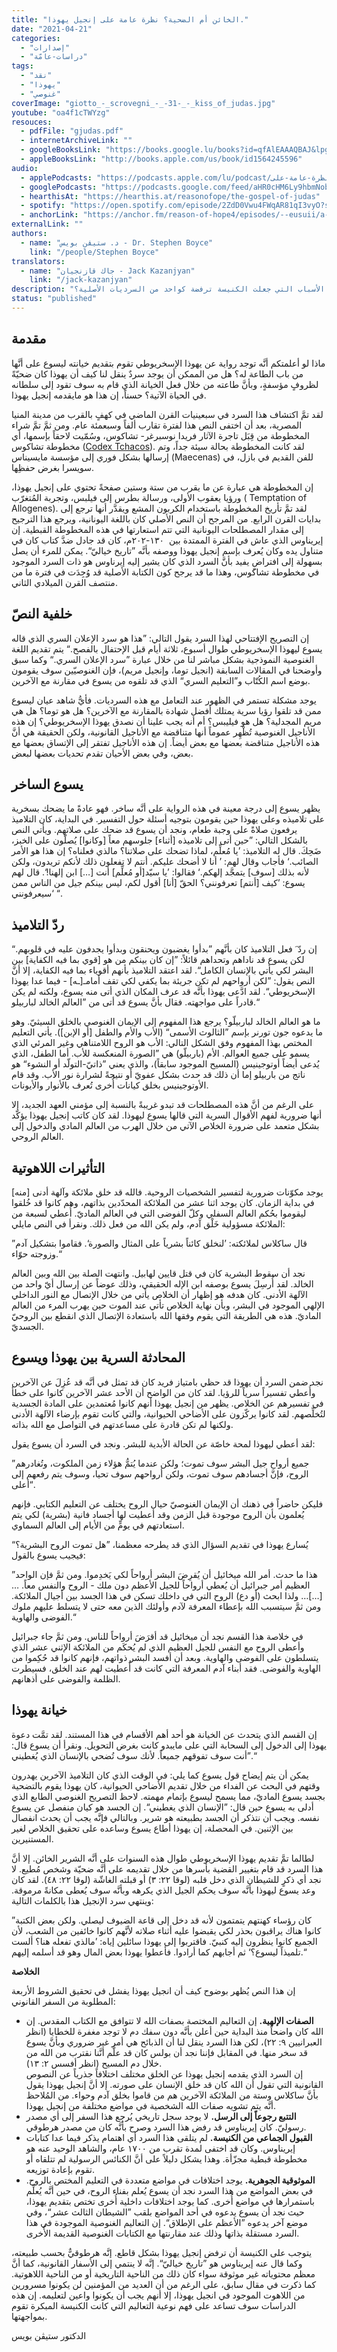 ```yaml
---
title: "الخائن أم الضحية؟ نظرة عامة على إنجيل يهوذا."
date: "2021-04-21"
categories:
  - "إصدارات"
  - "دراسات-عامّة"
tags:
  - "نقد"
  - "يهوذا"
  - "غنوصي"
coverImage: "giotto_-_scrovegni_-_-31-_-_kiss_of_judas.jpg"
youtube: "oa4f1cTWYzg"
resouces:
  - pdfFile: "gjudas.pdf"
  - internetArchiveLink: ""
  - googleBooksLink: "https://books.google.lu/books?id=qfAlEAAAQBAJ&lpg=PP1&pg=PP1#v=onepage&q&f=false"
  - appleBooksLink: "http://books.apple.com/us/book/id1564245596"
audio:
  - applePodcasts: "https://podcasts.apple.com/lu/podcast/الكتابات-الغنوصية-٤-الخائن-أم-الضحية-نظرة-عامة-على/id1562187072?i=1000518055686"
  - googlePodcasts: "https://podcasts.google.com/feed/aHR0cHM6Ly9hbmNob3IuZm0vcy81MTVjMjljNC9wb2RjYXN0L3Jzcw/episode/NzdjYWExODctMDMzNi00OWQzLThkMTUtY2Y5OTBiMjFkNGJl?sa=X&ved=0CAUQkfYCahcKEwiQ-OPF-vDwAhUAAAAAHQAAAAAQCA"
  - hearthisAt: "https://hearthis.at/reasonofope/the-gospel-of-judas"
  - spotify: "https://open.spotify.com/episode/2ZdD0Vwu4FWqAR81qI3vyO?si=EiwiNODQTpSRQdQlyzPcUg"
  - anchorLink: "https://anchor.fm/reason-of-hope4/episodes/--eusuii/a-a58a7jp"
externalLink: ""
authors:
  - name: "د. ستيڤن بويس - Dr. Stephen Boyce"
    link: "/people/Stephen Boyce"
translators:
  - name: "جاك قازنجيان - Jack Kazanjyan"
    link: "/jack-kazanjyan"
description: "ما هي القصة التي تقف وراء إنجيل يهوذا، وما هي الأسباب التي جعلت الكنيسة ترفضة كواحد من السرديات الأصلية؟"
status: "published"
---
```


## **مقدمة**

ماذا لو أعلمتكم أنَّه توجد رواية عن يهوذا الإسخريوطي تقوم بتقديم خيانته ليسوع على أنَّها من باب الطاعة له؟ هل من الممكن أن يوجد سردٌ ينقل لنا كيف أن يهوذا كان ضحيّةً لظروفٍ مؤسفةٍ، وبأنَّ طاعته من خلال فعل الخيانة الذي قام به سوف تقود إلى سلطانه في الحياة الآتية؟ حسناً، إن هذا هو مايقدمه إنجيل يهوذا.

لقد تمَّ اكتشاف هذا السرد في سبعينيات القرن الماضي في كهفٍ بالقرب من مدينة المنيا المصرية، بعد أن اختفى النص هذا لفترة تقارب ألفاً وسبعمئة عام. ومن ثمَّ تمَّ شراء المخطوطة من قِبَل تاجرة الآثار فريدا نوسبرغر- تشاكوس، وسُمّيت لاحقاً بإسمها، أي مخطوطة تشاكوس ([Codex Tchacos](https://web.archive.org/web/20160326191458/http://www.nationalgeographic.com/lostgospel/zips/The-Gospel-of-Judas.zip)). لقد كانت المخطوطة بحالة سيئة جداً، وتم إرسالها بشكل فوري إلى مؤسسة مايسيناس (Maecenas) للفن القديم في بازل، في سويسرا بغرض حفظِها.

إن المخطوطة هي عبارة عن ما يقرب من ستة وستين صفحةً تحتوي على إنجيل يهوذا، ورؤيا يعقوب الأولى، ورسالة بطرس إلى فيلبس، وتجربة المُتغرّب ( Temptation of Allogenes). لقد تمَّ تأريخ المخطوطة باستخدام الكربون المشع ويقدَّر أنها ترجع إلى بدايات القرن الرابع. من المرجح أن النص الأصلي كان باللغة اليونانية، ويرجع هذا الترجيح إلى مقدار المصطلحات اليونانية التي تتم استعارتها في هذه المخطوطة القبطية. إن إيريناوس الذي عاش في الفترة الممتدة بين  ١٣٠-٢٠٢م، كان قد جادل ضدَّ كتاب كان في متناول يده وكان يُعرف بإسم إنجيل يهوذا ووصفه بأنَّه ”تاريخ خياليّ“. يمكن للمرء أن يصل بسهولة إلى افتراضٍ يفيد بأنَّ السرد الذي كان يشير إليه إيرناوس هو ذات السرد الموجود في مخطوطة تشاكوس، وهذا ما قد يرجح كون الكتابة الأصلية قد وُجِدَت في فترة ما من منتصف القرن الميلادي الثاني.

## **خلفية النصّ**

إن التصريح الإفتتاحي لهذا السرد يقول التالي: ”هذا هو سرد الإعلان السري الذي قاله يسوع ليهوذا الإسخريوطي طوال أسبوع، ثلاثة أيام قبل الإحتفال بالفصح.“ يتم تقديم اللغة الغنوصية النموذجية بشكل مباشر لنا من خلال عبارة ”سرد الإعلان السري.“ وكما سبق وأوضحنا في المقالات السابقة (انجيل توما، وإنجيل مريم)، فإن الغنوصيّين سوف يقومون بوضع اسم الكُتّاب و”التعليم السري“ الذي قد تلقوه من يسوع في مقارنة مع الآخرين.

يوجد مشكلة تستمر في الظهور عند التعامل مع هذه السرديات. فأيُّ شاهد عيان ليسوع ممن قد تلقوا رؤيا سرية يمتلك أفضل شهادة بالمقارنة مع الآخرين؟ هل هو توما؟ هل هي مريم المجدلية؟ هل هو فيليبس؟ أم أنه يجب علينا أن نصدق يهوذا الإسخريوطي؟ إن هذه الأناجيل الغنوصية تُظْهِر عموماً أنها متناقضة مع الأناجيل القانونية، ولكن الحقيقة هي أنَّ هذه الأناجيل متناقضة بعضها مع بعض أيضاً. إن هذه الأناجيل تفتقر إلى الإتساق بعضها مع بعض، وفي بعض الأحيان تقدم تحديات بعضها لبعض.

## **يسوع الساخر**

يظهر يسوع إلى درجة معينة في هذه الرواية على أنَّه ساخر. فهو عادةً ما يضحك بسخرية على تلاميذه وعلى يهوذا حين يقومون بتوجيه أسئلة حول التفسير. في البداية، كان التلاميذ يرفعون صلاةً على وجبة طعام، ونجد أن يسوع قد ضحك على صلاتهم. ويأتي النص بالشكل التالي: ”حين أتى إلى تلاميذه \[أثناء\] جلوسهم معاً \[وكانوا\] يُصلّون على الخبز، ضَحِكَ. قال له التلاميذ: ’يا مُعلِّم، لماذا تضحك على صلاتنا؟ مالذي فعلناه؟ إن هذا هو الأمر الصائب.‘ فأجاب وقال لهم: ’ أنا لا أضحك عليكم. أنتم لا تفعلون ذلك لأنكم تريدون، ولكن لأنه بذلك \[سوف\] يتمجَّد إلهكم.‘ فقالوا: ’يا سيّد\[أو مُعلِّم\] أنت \[…\] ابن إلهنا!‘. قال لهم يسوع: ’كيف \[أنتم\] تعرفونني؟ الحقّ \[أنا\] أقول لكم، ليس بينكم جيل من الناس ممن سيعرفونني‘ “.

## **ردّ التلاميذ**

إن ردّ َ فعل التلاميذ كان بأنَّهم ”بدأوا يغضبون ويحنقون وبدأوا يجدفون عليه في قلوبهم.“ لكن يسوع قد ناداهم وتحداهم قائلاً: ”إن كان بينكم من هو \[قوي بما فيه الكفاية\] بين البشر لكي يأتي بالإنسان الكامل“. لقد اعتقد التلاميذ بأنهم أقوياء بما فيه الكفاية، إلا أنَّ النص يقول: ”لكن أرواحهم لم تكن جريئة بما يكفي لكي تقف أمامـ\[ـه\] - فيما عدا يهوذا الإسخريوطي“. لقد ادَّعى يهوذا بأنَّه قد عرف المكان الذي أتى منه يسوع، ولكنه لم يكن قادراً على مواجهته. فقال بأنَّ يسوع قد أتى من ”العالم الخالد لباربيلو.“

ما هو العالم الخالد لباربيلّو؟ يرجع هذا المفهوم إلى الإيمان الغنوصي بالخلق السيثيّ. وهو ما يدعوه جون تورنر بإسم ”الثالوث الأسمى“ (الأب والأم والطفل \[أو الإبن\]). يأتي التعليم المختص بهذا المفهوم وفق الشكل التالي: الأب هو الروح اللامتناهي وغير المرئي الذي يسمو على جميع العوالم. الأم (باربيلّو) هي ”الصورة المنعكسة للأب. أما الطفل، الذي يُدعى أيضاً أوتوجينيس (المسيح الموجود سابقاً)، والذي يعني ”ذاتيّ-التولّد أو النشوء“ هو ناتج من باربيلو إما أن ذلك قد حدث بشكل عفويّ أو نتيجةً لشرارة نور الأب. وقد قام الأوتوجينيس بخلق كيانات أُخرى تُعرف بالأنوار والأيونات.

على الرغم من أنَّ هذه المصطلحات قد تبدو غريبةً بالنسبة إلى مؤمني العهد الجديد، إلا أنها ضرورية لفهم الأقوال السرية التي قالها يسوع ليهوذا. لقد كان كاتب إنجيل يهوذا يؤكّد بشكل متعمد على ضرورة الخلاص الآتي من خلال الهرب من العالم المادي والدخول إلى العالم الروحي.

## **التأثيرات اللاهوتية**

يوجد مكوّنات ضرورية لتفسير الشخصيات الروحية. فالله قد خلق ملائكة وآلهة أدنى \[منه\] في بداية الزمان. كان يوجد اثنا عشر من الملائكة المحدّدين بذاتهم، وهم كانوا قد خُلقوا ليقوموا بحُكم العالم السفلي وكلّ الفوضى التي في العالم الماديّ. أُعطي لسبعة من الملائكة مسؤولية خَلْق آدم، ولم يكن الله من فعل ذلك. ونقرأ في النص مايلي:

”قال ساكلاس لملائكته: ’لنخلق كائناً بشرياً على المثال والصورة‘. فقاموا بتشكيل آدم وزوجته حوّاء.“

نجد أن سقوط البشرية كان في قتل قايين لهابيل. وانتهت الصلة بين الله وبين العالم الخالد. لقد أُرسِلَ يسوع بوصفه ابن الإله الحقيقي، وذلك عوضاً عن إرسال أيّ واحد من الآلهة الأدنى. كان هدفه هو إظهار أن الخلاص يأتي من خلال الإتصال مع النور الداخلي الإلهي الموجود في البشر، وبأن نهاية الخلاص تأتي عند الموت حين يهرب المرء من العالم الماديّ. هذه هي الطريقة التي يقوم وفقها الله باستعادة الإتصال الذي انقطع بين الروحيّ الجسديّ.

## **المحادثة السرية بين يهوذا ويسوع**

نجد ضمن السرد أن يهوذا قد حظي بامتياز فريد كان قد تمثل في أنَّه قد عُزِلَ عن الآخرين وأُعطي تفسيراً سرياً للرؤيا. لقد كان من الواضح أن الأحد عشر الآخرين كانوا على خطأ في تفسيرهم عن الخلاص. يظهر من إنجيل يهوذا أنهم كانوا مُعتمدين على المادة الجسدية لتُخلِّصهم. لقد كانوا يركّزون على الأضاحي الحيوانية، والتي كانت تقوم بإرضاء الآلهة الأدنى ولكنها لم تكن قادرة على مساعدتهم في التواصل مع الله بذاته.

لقد أعطي ليهوذا لمحة خاصّة عن الحالة الأبدية للبشر. ونجد في السرد أن يسوع يقول:

”جميع أرواح جيل البشر سوف تموت؛ ولكن عندما يُتمُّ هؤلاء زمن الملكوت، وتُغادرهم الروح، فإنَّ أجسادهم سوف تموت، ولكن أرواحهم سوف تحيا، وسوف يتم رفعهم إلى أعلى“.

فليكن حاضراً في ذهنك أن الإيمان الغنوصيّ حيال الروح يختلف عن التعليم الكتابي. فإنهم يُعلمون بأن الروح موجودة قبل الزمن وقد أعطيت لها أجساد فانية (بشرية) لكي يتم استعادتهم في يومٍّ من الأيام إلى العالم السماوي.

يُسارع يهوذا في تقديم السؤال الذي قد يطرحه معظمنا، ”هل تموت الروح البشرية؟“ فيجيب يسوع بالقول:

”هذا ما حدث. أمر الله ميخائيل أن يُقرِضَ البشر أرواحاً لكي يَخدِموا. ومن ثمَّ فإن الواحد العظيم أمر جبرائيل أن يُعطي أرواحاً للجيل الأعظم دون ملك - الروح والنفس معاً. …\[…\]… ولذا ابحث (أو دع) الروح التي في داخلك تسكن في هذا الجسد بين أجيال الملائكة. ومن ثمَّ سيتسبب الله بإعطاء المعرفة لآدم وأولئك الذين معه حتى لا يتسلط عليهم ملوك الفوضى والهاوية.“

في خلاصة هذا القسم نجد أن ميخائيل قد أقرَضَ أرواحاً للناس. ومن ثمَّ جاء جبرائيل وأعطى الروح مع النفس للجيل العظيم الذي لم يُحكَم من الملائكة الإثني عشر الذي يتسلطون على الفوضى والهاوية. وبعد أن أفسد البشر ذواتهم، فإنهم كانوا قد حُكِموا من الهاوية والفوضى. فقد أبناء آدم المعرفة التي كانت قد أُعطيت لهم عند الخلق، فسيطرت الظلمة والفوضى على أذهانهم.

## **خيانة يهوذا**

إن القسم الذي يتحدث عن الخيانة هو أحد أهم الأقسام في هذا المستند. لقد تمَّت دعوة يهوذا إلى الدخول إلى السحابة التي على مايبدو كانت بغرض التحويل. ونقرأ أن يسوع قال: ”أنت سوف تفوقهم جميعاً. لأنك سوف تُضحي بالإنسان الذي يُغطيني.“

يمكن أن يتم إيضاح قول يسوع كما يلي: في الوقت الذي كان التلاميذ الآخرين يهدرون وقتهم في البحث عن الفداء من خلال تقديم الأضاحي الحيوانية، كان يهوذا يقوم بالتضحية بجسد يسوع الماديّ، مما يسمح ليسوع بإتمام مهمته. لاحظ التصريح الغنوصي الطابع الذي أدلى به يسوع حين قال: ”الإنسان الذي يغطيني“. إن الجسد هو كيان منفصل عن يسوع نفسه. ويجب أن نتذكر أن الجسد بطبيعته هو شرير. وبالتالي فإنَّه يجب أن يحدث انفصال بين الإثنين. في المحصلة، إن يهوذا أطاع يسوع وساعده على تحقيق الخلاص لغير المستنيرين.

لطالما تمَّ تقديم يهوذا الإسخريوطي طوال هذه السنوات على أنَّه الشرير الخائن. إلا أنَّ هذا السرد قد قام بتغيير القضية بأسرها من خلال تقديمه على أنَّه ضحيّة وشخص مُطيع. لا نجد أي ذكرٍ للشيطان الذي دخل قلبه (لوقا ٢٢: ٣) أو قبلته الغاشّة (لوقا ٢٢: ٤٨). لقد كان وعد يسوع ليهوذا بأنَّه سوف يحكم الجيل الذي يكرهه وبأنَّه سوف يُعطى مكانةً مرموقة. وينتهي سرد الإنجيل هذا بالكلمات التالية:

”كان رؤساء كهنتهم يتمتمون لأنه قد دخل إلى قاعة الضيوف ليصلي. ولكن بعض الكتبة كانوا هناك يراقبون بحذر لكي يقبضوا عليه أثناء صلاته لأنَّهم كانوا خائفين من الشعب، لأن الجميع كانوا ينظرون إليه كنبيّ. فاقتربوا إلى يهوذا سائلين إياه: ’مالذي تفعله هنا؟ ألست تلميذاً ليسوع؟‘ ثم أجابهم كما أرادوا. فأعطوا يهوذا بعض المال وهو قد أسلمه إليهم.“

**الخلاصة**

إن هذا النص يُظهر بوضوح كيف أن انجيل يهوذا يفشل في تحقيق الشروط الأربعة المطلوبة من السفر القانوني:

- **الصفات الإلهية.** إن التعاليم المختصة بصفات الله لا تتوافق مع الكتاب المقدس. إن الله كان واضحاً منذ البداية حين أعلن بأنَّه دون سفك دم لا توجد مغفرة للخطايا (انظر العبرانيين ٩: ٢٢)، لكن هذا السرد ينقل لنا أن الذبائح هي أمر غير ضروري وبأنَّ يسوع قد سخر منها. في المقابل فإننا نجد أن بولس كان قد علَّم أنَّنا نقترب من الله من خلال دم المسيح (انظر أفسس ٢: ١٣).  
   إن السرد الذي يقدمه إنجيل يهوذا عن الخلق مختلف اختلافاً جذرياً عن النصوص القانونية التي تقول أن الله كان قد خلق الإنسان على صورته. إلا أنَّ إنجيل يهوذا يقول بأنَّ ساكلاس وستة من الملائكة الآخرين هم من قاموا بخلق آدم وحواء. من المُلاحظ أنَّه يتم تشويه صفات الله الشخصية في مواضع مختلفة من إنجيل يهوذا.
- **التتبع رجوعاً إلى الرسل.** لا يوجد سجل تاريخي يُرجِع هذا السفر إلى أي مصدر رسوليّ. كان إيريناوس قد رفض هذا السرد وصرح بأنَّه كان من مصدر هرطوقي.
- **القبول الجماعي من الكنيسة.** لم يتلقى هذا السرد أي اهتمام يذكر فيما عدا كتابات إيريناوس. وكان قد اختفى لمدة تقرب من ١٧٠٠ عام، والشاهد الوحيد عنه هو مخطوطة قبطية مجزّأة. وهذا يشكل دليلاً على أنَّ الكنائس الرسولية لم تتلقاه أو تقوم بإعادة توزيعه.
- **الموثوقية الجوهرية.** يوجد اختلافات في مواضع متعددة في التعليم المختص بالروح. في بعض المواضع من هذا السرد نجد أن يسوع يُعلم بفناء الروح، في حين أنَّه يُعلِّم باستمرارها في مواضع أُخرى. كما يوجد اختلافات داخلية أُخرى تختص بتقديم يهوذا، حيث نجد أن يسوع يدعوه في أحد المواضع بلقب ”الشيطان الثالث عشر“، وفي موضع آخر يدعوه ”الأعظم على الإطلاق“. إن التعاليم الغنوصية الموجودة في هذا السرد مستقلة بذاتها وذلك عند مقارنتها مع الكتابات الغنوصية القديمة الأُخرى.

يتوجب على الكنيسة أن ترفض إنجيل يهوذا بشكل قاطع. إنَّه هرطوقيٌّ بحسب طبيعته، وكما قال عنه إيريناوس هو ”تاريخ خياليّ“. إنَّه لا ينتمي إلى الأسفار القانونية، كما أنَّ معظم محتوياته غير موثوقة سواء كان ذلك من الناحية التاريخية أو من الناحية اللاهوتية. كما ذكرت في مقال سابق، على الرغم من أن العديد من المؤمنين لن يكونوا مسرورين من اللاهوت الموجود في انجيل يهوذا، إلا أنهم يجب أن يكونوا واعين لتعليمه. إن هذه الدراسات سوف تساعد على فهم نوعية التعاليم التي كانت الكنيسة المبكرة تقوم بمواجهتها.

الدكتور ستيڤن بويس
